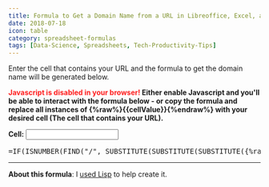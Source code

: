 ```yaml
---
title: Formula to Get a Domain Name from a URL in Libreoffice, Excel, and Google Sheets (With Generator!)
date: 2018-07-18
icon: table
category: spreadsheet-formulas
tags: [Data-Science, Spreadsheets, Tech-Productivity-Tips]
---
```


Enter the cell that contains your URL and the formula to get the domain name will be generated below.

<noscript><b><span style="color: #ff1e1e;">Javascript is disabled in your browser!</span> Either enable Javascript and you'll be able to interact with the formula below - or copy the formula and replace all instances of {%raw%}{{cellValue}}{%endraw%} with your desired cell (The cell that contains your URL).</b></noscript>

<div id="app">
<label><b>Cell:</b></label> <input type="text" v-model="cellValue">

<br style="display: block; padding: 20px;"/>

<pre style="margin-top: 15px">
=IF(ISNUMBER(FIND("/", SUBSTITUTE(SUBSTITUTE(SUBSTITUTE({%raw%}{{cellValue}}{%endraw%}, "www.", ""), "http://", ""),"https://", ""), 3)), LEFT(SUBSTITUTE(SUBSTITUTE(SUBSTITUTE({%raw%}{{cellValue}}{%endraw%}, "www.", ""), "http://", ""),"https://", ""), FIND("/", SUBSTITUTE(SUBSTITUTE(SUBSTITUTE({%raw%}{{cellValue}}{%endraw%}, "www.", ""), "http://", ""),"https://", ""), 3) - 1), SUBSTITUTE(SUBSTITUTE(SUBSTITUTE({%raw%}{{cellValue}}{%endraw%}, "www.", ""), "http://", ""),"https://", ""))
</pre>

</div>

<script src="https://cdn.jsdelivr.net/npm/vue/dist/vue.js"></script>

<script>
var app2 = new Vue({
  el: '#app',
  data: {
    cellValue: 'A2'
  }
})
</script>

---

**About this formula**: I [used Lisp](/coding/lisp-formula-generator/) to help create it.
